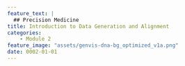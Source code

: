 ```yaml
---
feature_text: |
  ## Precision Medicine
title: Introduction to Data Generation and Alignment
categories:
    - Module 2
feature_image: "assets/genvis-dna-bg_optimized_v1a.png"
date: 0002-01-01
---
```


